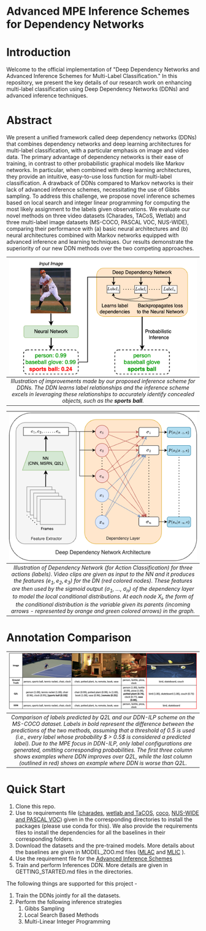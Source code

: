 # Advanced MPE Inference Schemes for Dependency Networks

# Introduction

Welcome to the official implementation of "Deep Dependency Networks and Advanced Inference Schemes for Multi-Label Classification." In this repository, we present the key details of our research work on enhancing multi-label classification using Deep Dependency Networks (DDNs) and advanced inference techniques.

# Abstract

We present a unified framework called deep dependency networks (DDNs) that combines dependency networks and deep learning architectures for multi-label classification, with a particular emphasis on image and video data. The primary advantage of dependency networks is their ease of training, in contrast to other probabilistic graphical models like Markov networks. In particular, when combined with deep learning architectures, they provide an intuitive, easy-to-use loss function for multi-label classification. A drawback of DDNs compared to Markov networks is their lack of advanced inference schemes, necessitating the use of Gibbs sampling. To address this challenge, we propose novel inference schemes based on local search and integer linear programming for computing the most likely assignment to the labels given observations. We evaluate our novel methods on three video datasets (Charades, TACoS, Wetlab) and three multi-label image datasets (MS-COCO, PASCAL VOC, NUS-WIDE), comparing their performance with (a) basic neural architectures and (b) neural architectures combined with Markov networks equipped with advanced inference and learning techniques. Our results demonstrate the superiority of our new DDN methods over the two competing approaches.

|                                                                                                                   ![images/dn.png](images/dn.png)                                                                                                                   |
| :----------------------------------------------------------------------------------------------------------------------------------------------------------------------------------------------------------------------------------------------------------------: |
| *Illustration of improvements made by our proposed inference scheme for DDNs. The DDN learns label relationships and the inference scheme excels in leveraging these relationships to accurately identify concealed objects, such as the **sports ball**.* |

|                                                                                                                                                                                                                                                           ![images/dn_main_figure.png](images/dn_main_figure.png)                                                                                                                                                                                                                                                           |
| :------------------------------------------------------------------------------------------------------------------------------------------------------------------------------------------------------------------------------------------------------------------------------------------------------------------------------------------------------------------------------------------------------------------------------------------------------------------------------------------------------------------------------------------------------------------------: |
| *Illustration of Dependency Network (for Action Classification) for three actions (labels). Video clips are given as input to the NN and it produces the features ($e_1,e_2,e_3$) for the DN (red colored nodes). These features are then used by the sigmoid output ($\sigma_1$, $\ldots$, $\sigma_n$) of the dependency layer to model the local conditional distributions. At each node $X_i$, the form of the conditional distribution is the variable given its parents (incoming arrows - represented by orange and green colored arrows) in the graph.* |

# Annotation Comparison

|                                                                                                                                                                                                                                                                         ![img.png](images/annotations.png)                                                                                                                                                                                                                                                                         |
| :------------------------------------------------------------------------------------------------------------------------------------------------------------------------------------------------------------------------------------------------------------------------------------------------------------------------------------------------------------------------------------------------------------------------------------------------------------------------------------------------------------------------------------------------------------------------------: |
| *Comparison of labels predicted by Q2L and our DDN-ILP scheme on the MS-COCO dataset. Labels in bold represent the difference between the predictions of the two methods, assuming that a threshold of 0.5 is used (i.e., every label whose probability $ > 0.5$ is considered a predicted label). Due to the MPE focus in DDN-ILP, only label configurations are generated, omitting corresponding probabilities. The first three column shows examples where DDN improves over Q2L, while the last column (outlined in red) shows an example where DDN is worse than Q2L.* |

# Quick Start

1. Clone this repo.
2. Use to requirements file ([charades](Methods/MLAC/requirements/joint_ddn_charades.yml), [wetlab and TaCOS](Methods/MLAC/requirements/joint_ddn_tacos_wetlab.yml), [coco](Methods/MLIC/requirements/ddn_coco.yml), [NUS-WIDE and PASCAL VOC](Methods/MLIC/requirements/ddn_nus_voc.yml)) given in the corresponding directories to install the packages (please use conda for this). We also provide the requirements files to install the dependencies for all the baselines in their corresponding folders.
3. Download the datasets and the pre-trained models. More details about the baselines are given in MODEL_ZOO.md files ([MLAC](Methods/MLAC/MODEL_ZOO.md) and [MLIC](Methods/MLIC/MODEL_ZOO.md) ).
4. Use the requirement file for the [Advanced Inference Schemes](Methods/Inference_Schemes/DDN-Advanced-Inference-main/environment.yml)
5. Train and perform Inferences DDN. More details are given in GETTING_STARTED.md files in the directories.

The following things are supported for this project -

1. Train the DDNs jointly for all the datasets.
2. Perform the following inference strategies
   1. Gibbs Sampling
   2. Local Search Based Methods
   3. Multi-Linear Integer Programming

[//]: #
